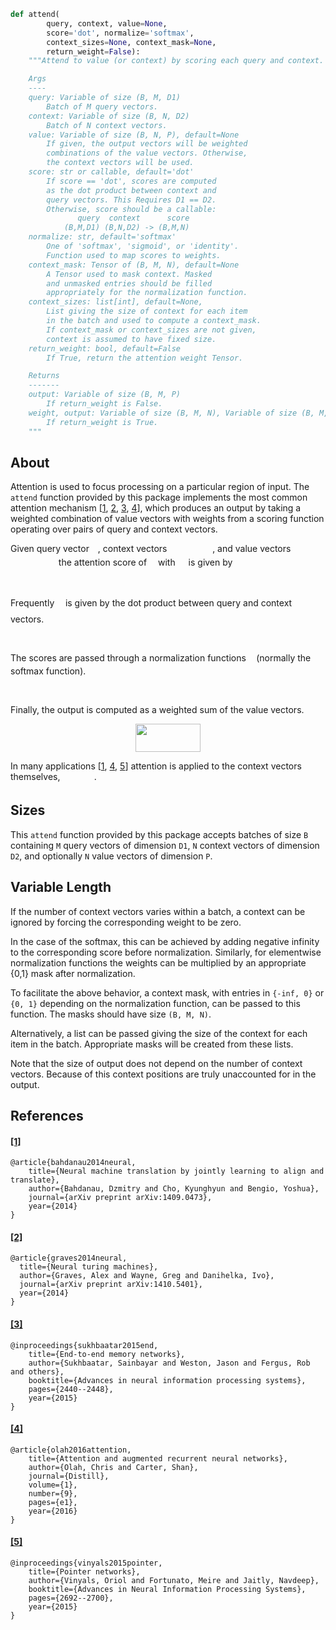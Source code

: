 ```python
def attend(
        query, context, value=None,
        score='dot', normalize='softmax',
        context_sizes=None, context_mask=None,
        return_weight=False):
    """Attend to value (or context) by scoring each query and context.

    Args
    ----
    query: Variable of size (B, M, D1)
        Batch of M query vectors.
    context: Variable of size (B, N, D2)
        Batch of N context vectors.
    value: Variable of size (B, N, P), default=None
        If given, the output vectors will be weighted
        combinations of the value vectors. Otherwise,
        the context vectors will be used.
    score: str or callable, default='dot'
        If score == 'dot', scores are computed
        as the dot product between context and
        query vectors. This Requires D1 == D2.
        Otherwise, score should be a callable:
               query  context      score
            (B,M,D1) (B,N,D2) -> (B,M,N)
    normalize: str, default='softmax'
        One of 'softmax', 'sigmoid', or 'identity'.
        Function used to map scores to weights.
    context_mask: Tensor of (B, M, N), default=None
        A Tensor used to mask context. Masked
        and unmasked entries should be filled 
        appropriately for the normalization function.
    context_sizes: list[int], default=None,
        List giving the size of context for each item
        in the batch and used to compute a context_mask.
        If context_mask or context_sizes are not given,
        context is assumed to have fixed size.
    return_weight: bool, default=False
        If True, return the attention weight Tensor.

    Returns
    -------
    output: Variable of size (B, M, P)
        If return_weight is False.
    weight, output: Variable of size (B, M, N), Variable of size (B, M, P)
        If return_weight is True.
    """
```

About
-----
Attention is used to focus processing on a particular region of input.
The `attend` function provided by this package implements the most
common attention mechanism [[1](#1), [2](#2), [3](#3), [4](#4)], which produces
an output by taking a weighted combination of value vectors with weights
from a scoring function operating over pairs of query and context vectors.

Given query vector <img src="https://rawgit.com/thomlake/pytorch-attention/None/svgs/e73485aa867794d51ccd8725055d03a3.svg?invert_in_darkmode" align=middle width=9.93993pt height=14.55729pt/>, context vectors <img src="https://rawgit.com/thomlake/pytorch-attention/None/svgs/39d2a848a943a7f5ec27272dad27c784.svg?invert_in_darkmode" align=middle width=68.70633pt height=14.55729pt/>, and value vectors
<img src="https://rawgit.com/thomlake/pytorch-attention/None/svgs/1eb39a281b1e66935a51005b6beb9dbe.svg?invert_in_darkmode" align=middle width=72.878355pt height=14.55729pt/> the attention score of <img src="https://rawgit.com/thomlake/pytorch-attention/None/svgs/e73485aa867794d51ccd8725055d03a3.svg?invert_in_darkmode" align=middle width=9.93993pt height=14.55729pt/> with <img src="https://rawgit.com/thomlake/pytorch-attention/None/svgs/28e6b84adb66aca59d04ec9e227bfd3f.svg?invert_in_darkmode" align=middle width=13.00398pt height=14.55729pt/> is given by

<p align="center"><img src="https://rawgit.com/thomlake/pytorch-attention/None/svgs/a5a09669219f681bb51e176b190b0e4a.svg?invert_in_darkmode" align=middle width=88.61622pt height=16.376943pt/></p>

Frequently <img src="https://rawgit.com/thomlake/pytorch-attention/None/svgs/190083ef7a1625fbc75f243cffb9c96d.svg?invert_in_darkmode" align=middle width=9.780705pt height=22.74591pt/> is given by the dot product between query and context vectors.

<p align="center"><img src="https://rawgit.com/thomlake/pytorch-attention/None/svgs/39c9d05724010ea29be9eb321b1422ec.svg?invert_in_darkmode" align=middle width=68.318745pt height=17.805315pt/></p>

The scores are passed through a normalization functions <img src="https://rawgit.com/thomlake/pytorch-attention/None/svgs/3cf4fbd05970446973fc3d9fa3fe3c41.svg?invert_in_darkmode" align=middle width=8.398995pt height=14.10255pt/> (normally the softmax function).

<p align="center"><img src="https://rawgit.com/thomlake/pytorch-attention/None/svgs/a5d4c0a87edcc90e9dc7bb8a1845e86a.svg?invert_in_darkmode" align=middle width=124.74033pt height=16.376943pt/></p>

Finally, the output is computed as a weighted sum
of the value vectors.

<p align="center"><img src="https://rawgit.com/thomlake/pytorch-attention/None/svgs/5397f1268e113895a997a61e51165ffc.svg?invert_in_darkmode" align=middle width=103.98927pt height=44.878845pt/></p>

In many applications [[1](#1), [4](#4), [5](#5)] attention is applied
to the context vectors themselves, <img src="https://rawgit.com/thomlake/pytorch-attention/None/svgs/da2cf8b162672dc46adcace06ec2740a.svg?invert_in_darkmode" align=middle width=50.28639pt height=14.55729pt/>.

Sizes
-----
This `attend` function provided by this package accepts
batches of size `B` containing
`M` query vectors of dimension `D1`, 
`N` context vectors of dimension `D2`, 
and optionally `N` value vectors of dimension `P`.

Variable Length
---------------
If the number of context vectors varies within a batch, a context
can be ignored by forcing the corresponding weight to be zero.

In the case of the softmax, this can be achieved by adding negative
infinity to the corresponding score before normalization.
Similarly, for elementwise normalization functions the weights can
be multiplied by an appropriate {0,1} mask after normalization.

To facilitate the above behavior, a context mask, with entries
in `{-inf, 0}` or `{0, 1}` depending on the normalization function,
can be passed to this function. The masks should have size `(B, M, N)`.

Alternatively, a list can be passed giving the size of the context for
each item in the batch. Appropriate masks will be created from these lists.

Note that the size of output does not depend on the number of context vectors.
Because of this context positions are truly unaccounted for in the output.

References
----------
#### [[1]](https://arxiv.org/abs/1409.0473)

    @article{bahdanau2014neural,
        title={Neural machine translation by jointly learning to align and translate},
        author={Bahdanau, Dzmitry and Cho, Kyunghyun and Bengio, Yoshua},
        journal={arXiv preprint arXiv:1409.0473},
        year={2014}
    }

#### [[2]](https://arxiv.org/abs/1410.5401)
    @article{graves2014neural,
      title={Neural turing machines},
      author={Graves, Alex and Wayne, Greg and Danihelka, Ivo},
      journal={arXiv preprint arXiv:1410.5401},
      year={2014}
    }

#### [[3]](https://arxiv.org/abs/1503.08895)

    @inproceedings{sukhbaatar2015end,
        title={End-to-end memory networks},
        author={Sukhbaatar, Sainbayar and Weston, Jason and Fergus, Rob and others},
        booktitle={Advances in neural information processing systems},
        pages={2440--2448},
        year={2015}
    }

#### [[4]](https://distill.pub/2016/augmented-rnns/)

    @article{olah2016attention,
        title={Attention and augmented recurrent neural networks},
        author={Olah, Chris and Carter, Shan},
        journal={Distill},
        volume={1},
        number={9},
        pages={e1},
        year={2016}
    }

#### [[5]](https://arxiv.org/abs/1506.03134)

    @inproceedings{vinyals2015pointer,
        title={Pointer networks},
        author={Vinyals, Oriol and Fortunato, Meire and Jaitly, Navdeep},
        booktitle={Advances in Neural Information Processing Systems},
        pages={2692--2700},
        year={2015}
    }
